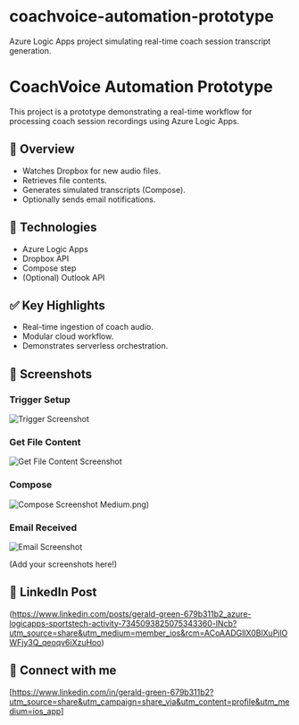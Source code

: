 # coachvoice-automation-prototype
Azure Logic Apps project simulating real-time coach session transcript generation.
# CoachVoice Automation Prototype

This project is a prototype demonstrating a real-time workflow for processing coach session recordings using Azure Logic Apps.

## 📌 Overview

- Watches Dropbox for new audio files.
- Retrieves file contents.
- Generates simulated transcripts (Compose).
- Optionally sends email notifications.

## 🚀 Technologies

- Azure Logic Apps
- Dropbox API
- Compose step
- (Optional) Outlook API

## ✅ Key Highlights

- Real-time ingestion of coach audio.
- Modular cloud workflow.
- Demonstrates serverless orchestration.

## 📸 Screenshots

### Trigger Setup
![Trigger Screenshot]()

### Get File Content
![Get File Content Screenshot](./GetFileContent.png)

### Compose
![Compose Screenshot](Compose.png) Medium.png)

### Email Received
![Email Screenshot](./EmailScreenshot.png)

(Add your screenshots here!)

## 🔗 LinkedIn Post

(https://www.linkedin.com/posts/gerald-green-679b311b2_azure-logicapps-sportstech-activity-7345093825075343360-lNcb?utm_source=share&utm_medium=member_ios&rcm=ACoAADGlIX0BlXuPjlOWFjy3Q_qeoqv6iXzuHoo)

## 🤝 Connect with me

[https://www.linkedin.com/in/gerald-green-679b311b2?utm_source=share&utm_campaign=share_via&utm_content=profile&utm_medium=ios_app]
